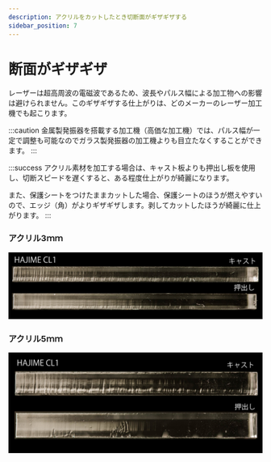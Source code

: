 ```yaml
---
description: アクリルをカットしたとき切断面がギザギザする
sidebar_position: 7
---
```


# 断面がギザギザ

レーザーは超高周波の電磁波であるため、波長やパルス幅による加工物への影響は避けられません。このギザギザする仕上がりは、どのメーカーのレーザー加工機でも起こります。

:::caution
金属製発振器を搭載する加工機（高価な加工機）では、パルス幅が一定で調整も可能なのでガラス製発振器の加工機よりも目立たなくすることができます。
:::

:::success
アクリル素材を加工する場合は、キャスト板よりも押出し板を使用し、切断スピードを遅くすると、ある程度仕上がりが綺麗になります。

また、保護シートをつけたままカットした場合、保護シートのほうが燃えやすいので、エッジ（角）がよりギザギザします。剥してカットしたほうが綺麗に仕上がります。
:::

### アクリル3ｍｍ

![](/assets/20191107_06.jpg)

### アクリル5ｍｍ

![](/assets/20191107_07.jpg)
